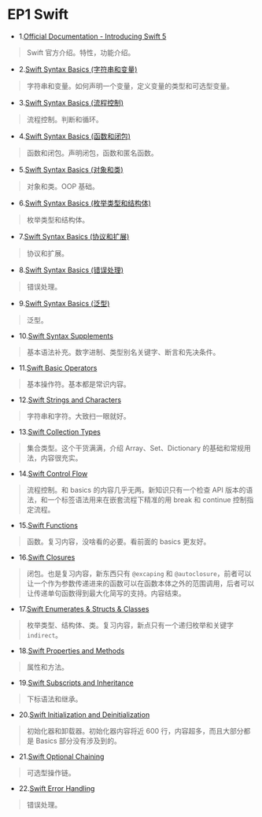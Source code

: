 # EP1 Swift

- 1.[Official Documentation - Introducing Swift 5](https://github.com/zfanli/notes/blob/master/swift/1.SwiftIntroduction.md)

> Swift 官方介绍。特性，功能介绍。

- 2.[Swift Syntax Basics (字符串和变量)](<https://github.com/zfanli/notes/blob/master/swift/2.SyntaxBasics(Strings&Variables).md>)

> 字符串和变量。如何声明一个变量，定义变量的类型和可选型变量。

- 3.[Swift Syntax Basics (流程控制)](<https://github.com/zfanli/notes/blob/master/swift/3.SyntaxBasics(FlowControl).md>)

> 流程控制。判断和循环。

- 4.[Swift Syntax Basics (函数和闭包)](<https://github.com/zfanli/notes/blob/master/swift/4.SyntaxBasics(Functions&Closures).md>)

> 函数和闭包。声明闭包，函数和匿名函数。

- 5.[Swift Syntax Basics (对象和类)](<https://github.com/zfanli/notes/blob/master/swift/5.SyntaxBasics(Objects&Classes).md>)

> 对象和类。OOP 基础。

- 6.[Swift Syntax Basics (枚举类型和结构体)](<https://github.com/zfanli/notes/blob/master/swift/6.SyntaxBasics(Enumerations&Structures).md>)

> 枚举类型和结构体。

- 7.[Swift Syntax Basics (协议和扩展)](<https://github.com/zfanli/notes/blob/master/swift/7.SyntaxBasics(Protocols&Extensions).md>)

> 协议和扩展。

- 8.[Swift Syntax Basics (错误处理)](<https://github.com/zfanli/notes/blob/master/swift/8.SyntaxBasics(ErrorHandling).md>)

> 错误处理。

- 9.[Swift Syntax Basics (泛型)](<https://github.com/zfanli/notes/blob/master/swift/9.SyntaxBasics(Generics).md>)

> 泛型。

- 10.[Swift Syntax Supplements](https://github.com/zfanli/notes/blob/master/swift/10.SyntaxSupplements.md)

> 基本语法补充。数字进制、类型别名关键字、断言和先决条件。

- 11.[Swift Basic Operators](https://github.com/zfanli/notes/blob/master/swift/11.BasicOperators.md)

> 基本操作符。基本都是常识内容。

- 12.[Swift Strings and Characters](https://github.com/zfanli/notes/blob/master/swift/12.StringsAndCharacters.md)

> 字符串和字符。大致扫一眼就好。

- 13.[Swift Collection Types](https://github.com/zfanli/notes/blob/master/swift/13.CollectionTypes.md)

> 集合类型。这个干货满满，介绍 Array、Set、Dictionary 的基础和常规用法，内容很充实。

- 14.[Swift Control Flow](https://github.com/zfanli/notes/blob/master/swift/14.ControlFlow.md)

> 流程控制。和 basics 的内容几乎无两。新知识只有一个检查 API 版本的语法，和一个标签语法用来在嵌套流程下精准的用 break 和 continue 控制指定流程。

- 15.[Swift Functions](https://github.com/zfanli/notes/blob/master/swift/15.Functions.md)

> 函数。复习内容，没啥看的必要。看前面的 basics 更友好。

- 16.[Swift Closures](https://github.com/zfanli/notes/blob/master/swift/16.CLosures.md)

> 闭包。也是复习内容，新东西只有 `@excaping` 和 `@autoclosure`，前者可以让一个作为参数传递进来的函数可以在函数本体之外的范围调用，后者可以让传递单句函数得到最大化简写的支持。内容结束。

- 17.[Swift Enumerates & Structs & Classes](https://github.com/zfanli/notes/blob/master/swift/17.EnumeratesStructsClasses.md)

> 枚举类型、结构体、类。复习内容，新点只有一个递归枚举和关键字 `indirect`。

- 18.[Swift Properties and Methods](https://github.com/zfanli/notes/blob/master/swift/18.PropertiesAndMethods.md)

> 属性和方法。

- 19.[Swift Subscripts and Inheritance](https://github.com/zfanli/notes/blob/master/swift/19.SubscriptsAndInheritance.md)

> 下标语法和继承。

- 20.[Swift Initialization and Deinitialization](https://github.com/zfanli/notes/blob/master/swift/20.InitializationAndDeinitialization.md)

> 初始化器和卸载器。初始化器内容将近 600 行，内容超多，而且大部分都是 Basics 部分没有涉及到的。

- 21.[Swift Optional Chaining](https://github.com/zfanli/notes/blob/master/swift/21.OptionalChaining.md)

> 可选型操作链。

- 22.[Swift Error Handling](https://github.com/zfanli/notes/blob/master/swift/22.ErrorHandling.md)

> 错误处理。
